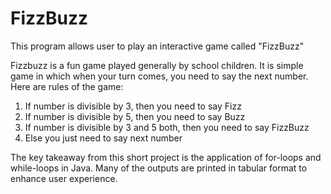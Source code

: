 # FizzBuzz

This program allows user to play an interactive game called "FizzBuzz"

Fizzbuzz is a fun game played generally by school children. It is simple game in which when your turn comes, you need to say the next number. Here are rules of the game:

1. If number is divisible by 3, then you need to say Fizz
2. If number is divisible by 5, then you need to say Buzz
3. If number is divisible by 3 and 5 both, then you need to say FizzBuzz
4. Else you just need to say next number

The key takeaway from this short project is the application of for-loops and while-loops in Java. Many of the outputs are printed in tabular format to enhance user experience.

